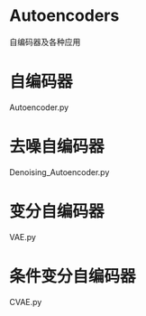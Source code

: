 # Autoencoders
自编码器及各种应用
# 自编码器
Autoencoder.py
# 去噪自编码器
Denoising_Autoencoder.py
# 变分自编码器
VAE.py
# 条件变分自编码器
CVAE.py
